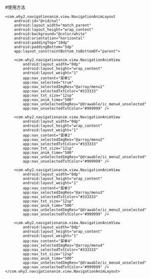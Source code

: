#使用方法

    <com.why2.navigationanim.view.NavigationAnimLayout
        android:id="@+id/nal"
        android:layout_width="match_parent"
        android:layout_height="wrap_content"
        android:background="@color/white"
        android:orientation="horizontal"
        android:paddingTop="10dp"
        android:paddingBottom="5dp"
        app:layout_constraintBottom_toBottomOf="parent">

        <com.why2.navigationanim.view.NavigationAnimView
            android:layout_width="0dp"
            android:layout_height="wrap_content"
            android:layout_weight="1"
            app:nav_content="菜单1"
            app:nav_selected="true"
            app:nav_selectedImgRes="@array/menu1"
            app:nav_selectedTxtColor="#333333"
            app:nav_txt_size="12sp"
            app:nav_anim_time="500"
            app:nav_unSelectedImgRes="@drawable/ic_menu4_unselected"
            app:nav_unselectedTxtColor="#999999" />

        <com.why2.navigationanim.view.NavigationAnimView
            android:layout_width="0dp"
            android:layout_height="wrap_content"
            android:layout_weight="1"
            app:nav_content="菜单2"
            app:nav_selectedImgRes="@array/menu2"
            app:nav_selectedTxtColor="#333333"
            app:nav_txt_size="12sp"
            app:nav_anim_time="500"
            app:nav_unSelectedImgRes="@drawable/ic_menu2_unselected"
            app:nav_unselectedTxtColor="#999999" />

        <com.why2.navigationanim.view.NavigationAnimView
            android:layout_width="0dp"
            android:layout_height="wrap_content"
            android:layout_weight="1"
            app:nav_content="菜单3"
            app:nav_selectedImgRes="@array/menu3"
            app:nav_selectedTxtColor="#333333"
            app:nav_txt_size="12sp"
            app:nav_anim_time="500"
            app:nav_unSelectedImgRes="@drawable/ic_menu3_unselected"
            app:nav_unselectedTxtColor="#999999" />

        <com.why2.navigationanim.view.NavigationAnimView
            android:layout_width="0dp"
            android:layout_height="wrap_content"
            android:layout_weight="1"
            app:nav_content="菜单4"
            app:nav_selectedImgRes="@array/menu4"
            app:nav_selectedTxtColor="#333333"
            app:nav_txt_size="12sp"
            app:nav_anim_time="500"
            app:nav_unSelectedImgRes="@drawable/ic_menu4_unselected"
            app:nav_unselectedTxtColor="#999999" />
    </com.why2.navigationanim.view.NavigationAnimLayout>